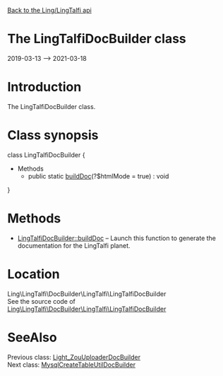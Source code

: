 [Back to the Ling/LingTalfi api](https://github.com/lingtalfi/LingTalfi/blob/master/doc/api/Ling/LingTalfi.md)



The LingTalfiDocBuilder class
================
2019-03-13 --> 2021-03-18






Introduction
============

The LingTalfiDocBuilder class.



Class synopsis
==============


class <span class="pl-k">LingTalfiDocBuilder</span>  {

- Methods
    - public static [buildDoc](https://github.com/lingtalfi/LingTalfi/blob/master/doc/api/Ling/LingTalfi/DocBuilder/LingTalfi/LingTalfiDocBuilder/buildDoc.md)(?$htmlMode = true) : void

}






Methods
==============

- [LingTalfiDocBuilder::buildDoc](https://github.com/lingtalfi/LingTalfi/blob/master/doc/api/Ling/LingTalfi/DocBuilder/LingTalfi/LingTalfiDocBuilder/buildDoc.md) &ndash; Launch this function to generate the documentation for the LingTalfi planet.





Location
=============
Ling\LingTalfi\DocBuilder\LingTalfi\LingTalfiDocBuilder<br>
See the source code of [Ling\LingTalfi\DocBuilder\LingTalfi\LingTalfiDocBuilder](https://github.com/lingtalfi/LingTalfi/blob/master/DocBuilder/LingTalfi/LingTalfiDocBuilder.php)



SeeAlso
==============
Previous class: [Light_ZouUploaderDocBuilder](https://github.com/lingtalfi/LingTalfi/blob/master/doc/api/Ling/LingTalfi/DocBuilder/Light_ZouUploader/Light_ZouUploaderDocBuilder.md)<br>Next class: [MysqlCreateTableUtilDocBuilder](https://github.com/lingtalfi/LingTalfi/blob/master/doc/api/Ling/LingTalfi/DocBuilder/MysqlCreateTableUtil/MysqlCreateTableUtilDocBuilder.md)<br>
